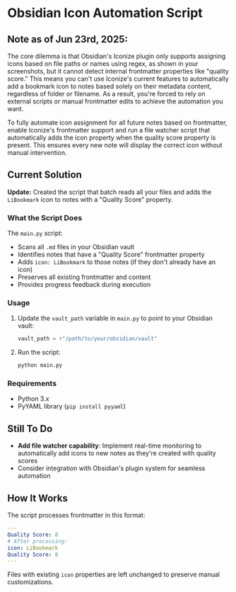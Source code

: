 # Obsidian Icon Automation Script

## Note as of Jun 23rd, 2025:

The core dilemma is that Obsidian's Iconize plugin only supports assigning icons based on file paths or names using regex, as shown in your screenshots, but it cannot detect internal frontmatter properties like "quality score." This means you can't use Iconize's current features to automatically add a bookmark icon to notes based solely on their metadata content, regardless of folder or filename. As a result, you're forced to rely on external scripts or manual frontmatter edits to achieve the automation you want.

To fully automate icon assignment for all future notes based on frontmatter, enable Iconize's frontmatter support and run a file watcher script that automatically adds the icon property when the quality score property is present. This ensures every new note will display the correct icon without manual intervention.

## Current Solution

**Update:** Created the script that batch reads all your files and adds the `LiBookmark` icon to notes with a "Quality Score" property.

### What the Script Does

The `main.py` script:
- Scans all `.md` files in your Obsidian vault
- Identifies notes that have a "Quality Score" frontmatter property
- Adds `icon: LiBookmark` to those notes (if they don't already have an icon)
- Preserves all existing frontmatter and content
- Provides progress feedback during execution

### Usage

1. Update the `vault_path` variable in `main.py` to point to your Obsidian vault:
   ```python
   vault_path = r"/path/to/your/obsidian/vault"
   ```

2. Run the script:
   ```bash
   python main.py
   ```

### Requirements

- Python 3.x
- PyYAML library (`pip install pyyaml`)

## Still To Do

- **Add file watcher capability**: Implement real-time monitoring to automatically add icons to new notes as they're created with quality scores
- Consider integration with Obsidian's plugin system for seamless automation

## How It Works

The script processes frontmatter in this format:
```yaml
---
Quality Score: 8
# After processing:
icon: LiBookmark
Quality Score: 8
---
```

Files with existing `icon` properties are left unchanged to preserve manual customizations. 